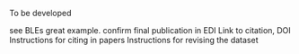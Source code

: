 To be developed

see BLEs great example.
confirm final publication in EDI
Link to citation, DOI
Instructions for citing in papers
Instructions for revising the dataset
